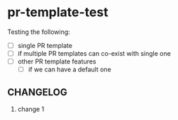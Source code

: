 # pr-template-test

Testing the following:
- [ ] single PR template
- [ ] if multiple PR templates can co-exist with single one
- [ ] other PR template features
  - [ ] if we can have a default one

## CHANGELOG
1. change 1
